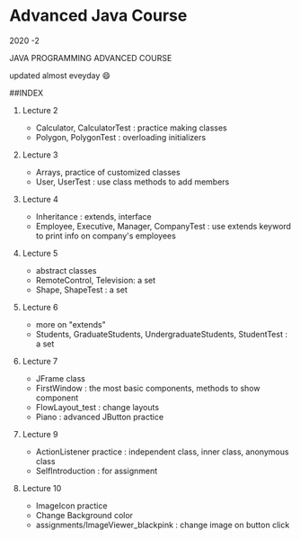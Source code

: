 # Advanced Java Course

2020 -2 

JAVA PROGRAMMING ADVANCED COURSE

updated almost eveyday :smile:

##INDEX
1. Lecture 2 
   - Calculator, CalculatorTest : practice making classes
   - Polygon, PolygonTest : overloading initializers
   
2. Lecture 3
   - Arrays, practice of customized classes
   - User, UserTest : use class methods to add members

3. Lecture 4
   - Inheritance : extends, interface
   -  Employee, Executive, Manager, CompanyTest : use extends keyword to 
   print info on company's employees

4. Lecture 5
   - abstract classes
   - RemoteControl, Television: a set
   - Shape, ShapeTest : a set

5. Lecture 6 
   - more on "extends"
   - Students, GraduateStudents, UndergraduateStudents, StudentTest
    : a set 
    
6. Lecture 7 
   - JFrame class
   - FirstWindow : the most basic components, methods to show component
   - FlowLayout_test : change layouts
   - Piano : advanced JButton practice 

7. Lecture 9 
   - ActionListener practice : independent class, inner class, anonymous class
   - SelfIntroduction : for assignment
   
8. Lecture 10 
   - ImageIcon practice 
   - Change Background color
   - assignments/ImageViewer_blackpink : change image on button click 

